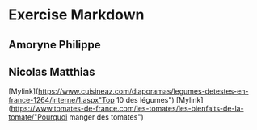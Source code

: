 # Exercise Markdown
## Amoryne Philippe
## Nicolas Matthias

[Mylink](https://www.cuisineaz.com/diaporamas/legumes-detestes-en-france-1264/interne/1.aspx"Top 10 des légumes")
[Mylink](https://www.tomates-de-france.com/les-tomates/les-bienfaits-de-la-tomate/"Pourquoi manger des tomates")